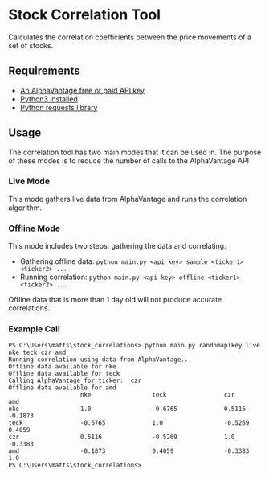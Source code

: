 # Stock Correlation Tool

Calculates the correlation coefficients between the price movements of a set of stocks.

## Requirements

- [An AlphaVantage free or paid API key](https://www.activestate.com/resources/quick-reads/how-to-pip-install-requests-python-package/)
- [Python3 installed](https://www.python.org/downloads/)
- [Python requests library](https://www.activestate.com/resources/quick-reads/how-to-pip-install-requests-python-package/)
## Usage

The correlation tool has two main modes that it can be used in. The purpose of these modes is to reduce the number of
calls to the AlphaVantage API

### Live Mode

This mode gathers live data from AlphaVantage and runs the correlation algorithm.

### Offline Mode

This mode includes two steps: gathering the data and correlating.

- Gathering offline data: `python main.py <api key> sample <ticker1> <ticker2> ...`
- Running correlation: `python main.py <api key> offline <ticker1> <ticker2> ...`

Offline data that is more than 1 day old will not produce accurate correlations.

### Example Call
```shell
PS C:\Users\matts\stock_correlations> python main.py randomapikey live nke teck czr amd
Running correlation using data from AlphaVantage...
Offline data available for nke
Offline data available for teck
Calling AlphaVantage for ticker:  czr
Offline data available for amd
                    nke                 teck                czr                 amd
nke                 1.0                 -0.6765             0.5116              -0.1873
teck                -0.6765             1.0                 -0.5269             0.4059
czr                 0.5116              -0.5269             1.0                 -0.3383
amd                 -0.1873             0.4059              -0.3383             1.0
PS C:\Users\matts\stock_correlations>
```